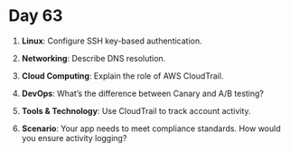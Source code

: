 # Day 63

1. **Linux**: Configure SSH key-based authentication.

2. **Networking**: Describe DNS resolution.

3. **Cloud Computing**: Explain the role of AWS CloudTrail.

4. **DevOps**: What’s the difference between Canary and A/B testing?

5. **Tools & Technology**: Use CloudTrail to track account activity.

6. **Scenario**: Your app needs to meet compliance standards. How would you ensure activity logging?


